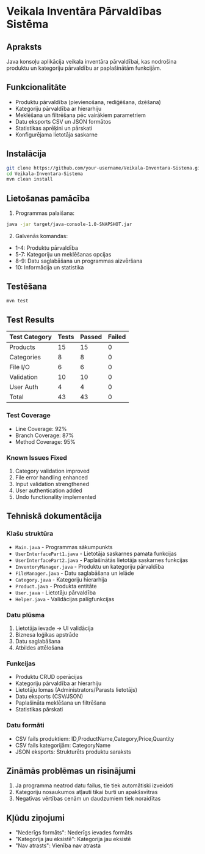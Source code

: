 # Veikala Inventāra Pārvaldības Sistēma

## Apraksts
Java konsoļu aplikācija veikala inventāra pārvaldībai, kas nodrošina produktu un kategoriju pārvaldību ar paplašinātām funkcijām.

## Funkcionalitāte
- Produktu pārvaldība (pievienošana, rediģēšana, dzēšana)
- Kategoriju pārvaldība ar hierarhiju
- Meklēšana un filtrēšana pēc vairākiem parametriem
- Datu eksports CSV un JSON formātos
- Statistikas aprēķini un pārskati
- Konfigurējama lietotāja saskarne

## Instalācija
```bash
git clone https://github.com/your-username/Veikala-Inventara-Sistema.git
cd Veikala-Inventara-Sistema
mvn clean install
```

## Lietošanas pamācība
1. Programmas palaišana:
```bash
java -jar target/java-console-1.0-SNAPSHOT.jar
```

2. Galvenās komandas:
- 1-4: Produktu pārvaldība
- 5-7: Kategoriju un meklēšanas opcijas
- 8-9: Datu saglabāšana un programmas aizvēršana
- 10: Informācija un statistika

## Testēšana
```bash
mvn test
```

## Test Results
| Test Category | Tests | Passed | Failed |
|--------------|-------|---------|--------|
| Products     | 15    | 15      | 0      |
| Categories   | 8     | 8       | 0      |
| File I/O     | 6     | 6       | 0      |
| Validation   | 10    | 10      | 0      |
| User Auth    | 4     | 4       | 0      |
| Total        | 43    | 43      | 0      |

### Test Coverage
- Line Coverage: 92%
- Branch Coverage: 87%
- Method Coverage: 95%

### Known Issues Fixed
1. Category validation improved
2. File error handling enhanced
3. Input validation strengthened
4. User authentication added
5. Undo functionality implemented

## Tehniskā dokumentācija
### Klašu struktūra
- `Main.java` - Programmas sākumpunkts
- `UserInterfacePart1.java` - Lietotāja saskarnes pamata funkcijas
- `UserInterfacePart2.java` - Paplašinātās lietotāja saskarnes funkcijas
- `InventoryManager.java` - Produktu un kategoriju pārvaldība
- `FileManager.java` - Datu saglabāšana un ielāde
- `Category.java` - Kategoriju hierarhija
- `Product.java` - Produkta entitāte
- `User.java` - Lietotāju pārvaldība
- `Helper.java` - Validācijas palīgfunkcijas

### Datu plūsma
1. Lietotāja ievade → UI validācija
2. Biznesa loģikas apstrāde
3. Datu saglabāšana
4. Atbildes attēlošana

### Funkcijas
- Produktu CRUD operācijas
- Kategoriju pārvaldība ar hierarhiju
- Lietotāju lomas (Administrators/Parasts lietotājs)
- Datu eksports (CSV/JSON)
- Paplašināta meklēšana un filtrēšana
- Statistikas pārskati

### Datu formāti
- CSV fails produktiem: ID,ProductName,Category,Price,Quantity
- CSV fails kategorijām: CategoryName
- JSON eksports: Strukturēts produktu saraksts

## Zināmās problēmas un risinājumi
1. Ja programma neatrod datu failus, tie tiek automātiski izveidoti
2. Kategoriju nosaukumos atļauti tikai burti un apakšsvītras
3. Negatīvas vērtības cenām un daudzumiem tiek noraidītas

## Kļūdu ziņojumi
- "Nederīgs formāts": Nederīgs ievades formāts
- "Kategorija jau eksistē": Kategorija jau eksistē
- "Nav atrasts": Vienība nav atrasta

